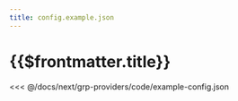 ```yaml
---
title: config.example.json
---
```


# {{$frontmatter.title}}

<<< @/docs/next/grp-providers/code/example-config.json
